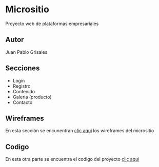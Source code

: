# Micrositio

Proyecto web de plataformas empresariales

## Autor
Juan Pablo Grisales

## Secciones

* Login
* Registro
* Contenido 
* Galeria (producto)
* Contacto

## Wireframes

En esta sección se encunentran [clic aqui](https://github.com/Juanpablo000/Proyecto1/tree/master/wireframes/) los wireframes del micrositio


## Codigo

En esta otra parte se encuentra el codigo del proyecto [clic aqui](https://github.com/Juanpablo000/Proyecto1/tree/master/Formularios)
